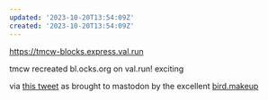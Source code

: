 ```yaml
---
updated: '2023-10-20T13:54:09Z'
created: '2023-10-20T13:54:09Z'
---
```

https://tmcw-blocks.express.val.run

tmcw recreated bl.ocks.org on val.run! exciting

via [this tweet](https://bird.makeup/users/tmcw/statuses/1679534366647541766) as brought to mastodon by the excellent [bird.makeup](https://bird.makeup)